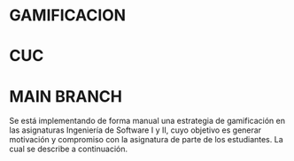 # GAMIFICACION
# CUC
# MAIN BRANCH

Se está implementando de forma manual una estrategia de gamificación en las asignaturas Ingeniería de Software I y II, cuyo objetivo es generar motivación y compromiso con la asignatura de parte de los estudiantes. La cual se describe a continuación.  
